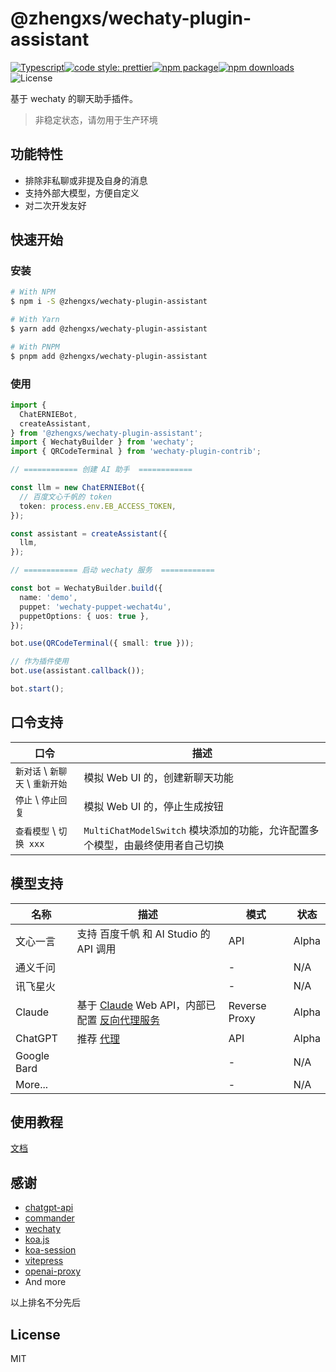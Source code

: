 # @zhengxs/wechaty-plugin-assistant

[![Typescript](https://img.shields.io/badge/lang-typescript-informational?style=flat-square)](https://www.typescriptlang.org)[![code style: prettier](https://img.shields.io/badge/code_style-prettier-ff69b4.svg?style=flat-square)](https://github.com/prettier/prettier)[![npm package](https://img.shields.io/npm/v/@zhengxs/wechaty-plugin-assistant.svg?style=flat-square)](https://www.npmjs.com/package/@zhengxs/wechaty-plugin-assistant)[![npm downloads](https://img.shields.io/npm/dt/@zhengxs/wechaty-plugin-assistant.svg?style=flat-square)](https://www.npmjs.com/package/@zhengxs/wechaty-plugin-assistant)![License](https://img.shields.io/npm/l/@zhengxs/wechaty-plugin-assistant.svg?style=flat-square)

基于 wechaty 的聊天助手插件。

> 非稳定状态，请勿用于生产环境

## 功能特性

- 排除非私聊或非提及自身的消息
- 支持外部大模型，方便自定义
- 对二次开发友好

## 快速开始

### 安装

```sh
# With NPM
$ npm i -S @zhengxs/wechaty-plugin-assistant

# With Yarn
$ yarn add @zhengxs/wechaty-plugin-assistant

# With PNPM
$ pnpm add @zhengxs/wechaty-plugin-assistant
```

### 使用

```ts
import {
  ChatERNIEBot,
  createAssistant,
} from '@zhengxs/wechaty-plugin-assistant';
import { WechatyBuilder } from 'wechaty';
import { QRCodeTerminal } from 'wechaty-plugin-contrib';

// ============ 创建 AI 助手  ============

const llm = new ChatERNIEBot({
  // 百度文心千帆的 token
  token: process.env.EB_ACCESS_TOKEN,
});

const assistant = createAssistant({
  llm,
});

// ============ 启动 wechaty 服务  ============

const bot = WechatyBuilder.build({
  name: 'demo',
  puppet: 'wechaty-puppet-wechat4u',
  puppetOptions: { uos: true },
});

bot.use(QRCodeTerminal({ small: true }));

// 作为插件使用
bot.use(assistant.callback());

bot.start();
```

## 口令支持

| 口令                               | 描述                                                                          |
| ---------------------------------- | ----------------------------------------------------------------------------- |
| `新对话` \\ `新聊天` \\ `重新开始` | 模拟 Web UI 的，创建新聊天功能                                                |
| `停止` \\ `停止回复`               | 模拟 Web UI 的，停止生成按钮                                                  |
| `查看模型` \\ `切换 xxx`           | `MultiChatModelSwitch` 模块添加的功能，允许配置多个模型，由最终使用者自己切换 |

## 模型支持

| 名称        | 描述                                                                              | 模式          | 状态  |
| ----------- | --------------------------------------------------------------------------------- | ------------- | ----- |
| 文心一言    | 支持 百度千帆 和 AI Studio 的 API 调用                                            | API           | Alpha |
| 通义千问    |                                                                                   | -             | N/A   |
| 讯飞星火    |                                                                                   | -             | N/A   |
| Claude      | 基于 [Claude](https://claude.ai/chats) Web API，内部已配置 [反向代理服务][apifox] | Reverse Proxy | Alpha |
| ChatGPT     | 推荐 [代理][openai-proxy]                                                         | API           | Alpha |
| Google Bard |                                                                                   | -             | N/A   |
| More...     |                                                                                   | -             | N/A   |

## 使用教程

[文档](./docs/tutorials.md)

## 感谢

- [chatgpt-api](https://github.com/transitive-bullshit/chatgpt-api)
- [commander](https://github.com/tj/commander.js)
- [wechaty](https://github.com/wechaty/wechaty)
- [koa.js](https://github.com/koajs/koa)
- [koa-session](https://github.com/koajs/session)
- [vitepress](https://github.com/vuejs/vitepress)
- [openai-proxy](https://github.com/UNICKCHENG/openai-proxy)
- And more

以上排名不分先后

## License

MIT

[apifox]: https://openai-proxy.apifox.cn/
[openai-proxy]: https://www.openai-proxy.com/

